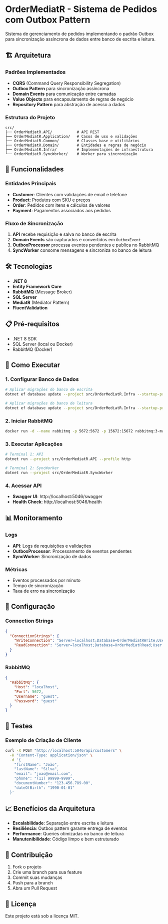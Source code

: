 # OrderMediatR - Sistema de Pedidos com Outbox Pattern

Sistema de gerenciamento de pedidos implementando o padrão Outbox para sincronização assíncrona de dados entre banco de escrita e leitura.

## 🏗️ Arquitetura

### Padrões Implementados
- **CQRS** (Command Query Responsibility Segregation)
- **Outbox Pattern** para sincronização assíncrona
- **Domain Events** para comunicação entre camadas
- **Value Objects** para encapsulamento de regras de negócio
- **Repository Pattern** para abstração de acesso a dados

### Estrutura do Projeto
```
src/
├── OrderMediatR.API/           # API REST
├── OrderMediatR.Application/   # Casos de uso e validações
├── OrderMediatR.Common/        # Classes base e utilitários
├── OrderMediatR.Domain/        # Entidades e regras de negócio
├── OrderMediatR.Infra/         # Implementações de infraestrutura
└── OrderMediatR.SyncWorker/    # Worker para sincronização
```

## 🚀 Funcionalidades

### Entidades Principais
- **Customer**: Clientes com validações de email e telefone
- **Product**: Produtos com SKU e preços
- **Order**: Pedidos com itens e cálculos de valores
- **Payment**: Pagamentos associados aos pedidos

### Fluxo de Sincronização
1. **API** recebe requisição e salva no banco de escrita
2. **Domain Events** são capturados e convertidos em `OutboxEvent`
3. **OutboxProcessor** processa eventos pendentes e publica no RabbitMQ
4. **SyncWorker** consome mensagens e sincroniza no banco de leitura

## 🛠️ Tecnologias

- **.NET 8**
- **Entity Framework Core**
- **RabbitMQ** (Message Broker)
- **SQL Server**
- **MediatR** (Mediator Pattern)
- **FluentValidation**

## 📋 Pré-requisitos

- .NET 8 SDK
- SQL Server (local ou Docker)
- RabbitMQ (Docker)

## 🚀 Como Executar

### 1. Configurar Banco de Dados
```bash
# Aplicar migrações do banco de escrita
dotnet ef database update --project src/OrderMediatR.Infra --startup-project src/OrderMediatR.API --context WriteContext

# Aplicar migrações do banco de leitura
dotnet ef database update --project src/OrderMediatR.Infra --startup-project src/OrderMediatR.SyncWorker --context ReadContext
```

### 2. Iniciar RabbitMQ
```bash
docker run -d --name rabbitmq -p 5672:5672 -p 15672:15672 rabbitmq:3-management
```

### 3. Executar Aplicações
```bash
# Terminal 1: API
dotnet run --project src/OrderMediatR.API --profile http

# Terminal 2: SyncWorker
dotnet run --project src/OrderMediatR.SyncWorker
```

### 4. Acessar API
- **Swagger UI**: http://localhost:5046/swagger
- **Health Check**: http://localhost:5046/health

## 📊 Monitoramento

### Logs
- **API**: Logs de requisições e validações
- **OutboxProcessor**: Processamento de eventos pendentes
- **SyncWorker**: Sincronização de dados

### Métricas
- Eventos processados por minuto
- Tempo de sincronização
- Taxa de erro na sincronização

## 🔧 Configuração

### Connection Strings
```json
{
  "ConnectionStrings": {
    "WriteConnection": "Server=localhost;Database=OrderMediatRWrite;User Id=sa;Password=1234;TrustServerCertificate=True",
    "ReadConnection": "Server=localhost;Database=OrderMediatRRead;User Id=sa;Password=1234;TrustServerCertificate=True"
  }
}
```

### RabbitMQ
```json
{
  "RabbitMq": {
    "Host": "localhost",
    "Port": 5672,
    "Username": "guest",
    "Password": "guest"
  }
}
```

## 🧪 Testes

### Exemplo de Criação de Cliente
```bash
curl -X POST "http://localhost:5046/api/customers" \
  -H "Content-Type: application/json" \
  -d '{
    "firstName": "João",
    "lastName": "Silva",
    "email": "joao@email.com",
    "phone": "(11) 99999-9999",
    "documentNumber": "123.456.789-00",
    "dateOfBirth": "1990-01-01"
  }'
```

## 📈 Benefícios da Arquitetura

- **Escalabilidade**: Separação entre escrita e leitura
- **Resiliência**: Outbox pattern garante entrega de eventos
- **Performance**: Queries otimizadas no banco de leitura
- **Manutenibilidade**: Código limpo e bem estruturado

## 🤝 Contribuição

1. Fork o projeto
2. Crie uma branch para sua feature
3. Commit suas mudanças
4. Push para a branch
5. Abra um Pull Request

## 📄 Licença

Este projeto está sob a licença MIT.


